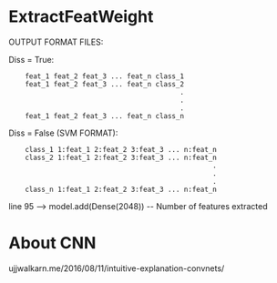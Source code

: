 # ExtractFeatWeight

OUTPUT FORMAT FILES:

   Diss = True: 

   		feat_1 feat_2 feat_3 ... feat_n class_1
        feat_1 feat_2 feat_3 ... feat_n class_2
                                              .
                                              .
                                              .                                         
        feat_1 feat_2 feat_3 ... feat_n class_n

   Diss = False (SVM FORMAT): 
   
   		class_1 1:feat_1 2:feat_2 3:feat_3 ... n:feat_n
		class_2 1:feat_1 2:feat_2 3:feat_3 ... n:feat_n
		                                              .
		                                              .
		                                              .                                        
		class_n 1:feat_1 2:feat_2 3:feat_3 ... n:feat_n


line 95 --> model.add(Dense(2048)) -- Number of features extracted

# About CNN
ujjwalkarn.me/2016/08/11/intuitive-explanation-convnets/

